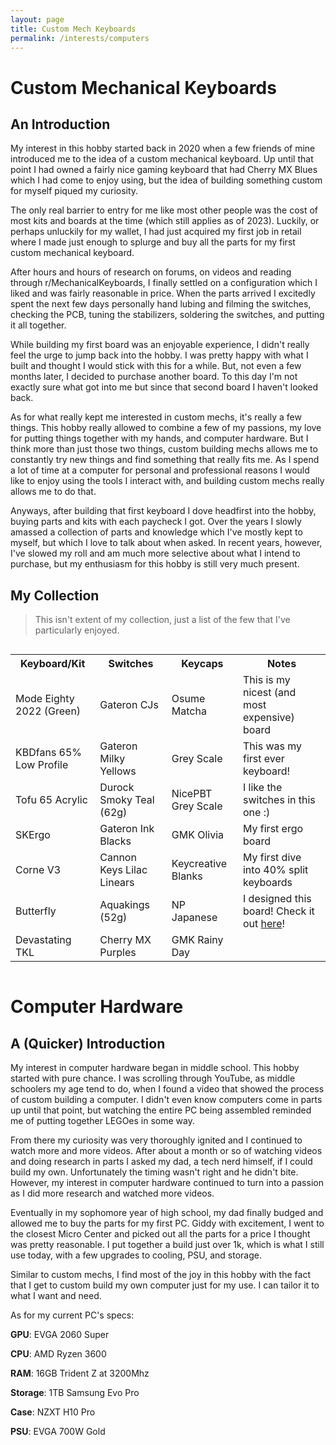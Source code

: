 ```yaml
---
layout: page
title: Custom Mech Keyboards
permalink: /interests/computers
---
```

# Custom Mechanical Keyboards

## An Introduction

My interest in this hobby started back in 2020 when a few friends of mine introduced me to the idea of a custom mechanical keyboard. Up until that point I had owned a fairly nice gaming keyboard that had Cherry MX Blues which I had come to enjoy using, but the idea of building something custom for myself piqued my curiosity.

The only real barrier to entry for me like most other people was the cost of most kits and boards at the time (which still applies as of 2023). Luckily, or perhaps unluckily for my wallet, I had just acquired my first job in retail where I made just enough to splurge and buy all the parts for my first custom mechanical keyboard. 

After hours and hours of research on forums, on videos and reading through r/MechanicalKeyboards, I finally settled on a configuration which I liked and was fairly reasonable in price. When the parts arrived I excitedly spent the next few days personally hand lubing and filming the switches, checking the PCB, tuning the stabilizers, soldering the switches, and putting it all together.

While building my first board was an enjoyable experience, I didn't really feel the urge to jump back into the hobby. I was pretty happy with what I built and thought I would stick with this for a while. But, not even a few months later, I decided to purchase another board. To this day I'm not exactly sure what got into me but since that second board I haven't looked back.

As for what really kept me interested in custom mechs, it's really a few things. This hobby really allowed to combine a few of my passions, my love for putting things together with my hands, and computer hardware. But I think more than just those two things, custom building mechs allows me to constantly try new things and find something that really fits me. As I spend a lot of time at a computer for personal and professional reasons I would like to enjoy using the tools I interact with, and building custom mechs really allows me to do that.

Anyways, after building that first keyboard I dove headfirst into the hobby, buying parts and kits with each paycheck I got. Over the years I slowly amassed a collection of parts and knowledge which I've mostly kept to myself, but which I love to talk about when asked. In recent years, however, I've slowed my roll and am much more selective about what I intend to purchase, but my enthusiasm for this hobby is still very much present.

## My Collection

> This isn't extent of my collection, just a list of the few that I've particularly enjoyed.

<div style="overflow-x: auto;">
  <table>
    <tr>
      <th>Keyboard/Kit</th>
      <th>Switches</th> 
      <th>Keycaps</th>
      <th>Notes</th>
    </tr>
    <tr>
      <td>Mode Eighty 2022 (Green)</td>
      <td>Gateron CJs</td>
      <td>Osume Matcha</td>
      <td>This is my nicest (and most expensive) board</td>
    </tr>
    <tr>
      <td>KBDfans 65% Low Profile</td>
      <td>Gateron Milky Yellows</td>
      <td>Grey Scale</td>
      <td>This was my first ever keyboard!</td>
    </tr>
    <tr>
      <td>Tofu 65 Acrylic</td>
      <td>Durock Smoky Teal (62g)</td>
      <td>NicePBT Grey Scale</td>
      <td>I like the switches in this one :)</td>
    </tr>
    <tr>
      <td>SKErgo</td>
      <td>Gateron Ink Blacks</td>
      <td>GMK Olivia</td>
      <td>My first ergo board</td>
    </tr>
    <tr>
      <td>Corne V3</td>
      <td>Cannon Keys Lilac Linears</td>
      <td>Keycreative Blanks</td>
      <td>My first dive into 40% split keyboards</td>
    </tr>
    <tr>
      <td>Butterfly</td>
      <td>Aquakings (52g)</td>
      <td>NP Japanese</td>
      <td>I designed this board! Check it out <a href="https://github.com/aaatipamula/butterfly">here</a>!</td>
    </tr>
    <tr>
      <td>Devastating TKL</td>
      <td>Cherry MX Purples</td>
      <td>GMK Rainy Day</td>
      <td></td>
    </tr>
  </table>
</div>

# Computer Hardware

## A (Quicker) Introduction

My interest in computer hardware began in middle school. This hobby started with pure chance. I was scrolling through YouTube, as middle schoolers my age tend to do, when I found a video that showed the process of custom building a computer. I didn't even know computers come in parts up until that point, but watching the entire PC being assembled reminded me of putting together LEGOes in some way.

From there my curiosity was very thoroughly ignited and I continued to watch more and more videos. After about a month or so of watching videos and doing research in parts I asked my dad, a tech nerd himself, if I could build my own. Unfortunately the timing wasn't right and he didn't bite. However, my interest in computer hardware continued to turn into a passion as I did more research and watched more videos.

Eventually in my sophomore year of high school, my dad finally budged and allowed me to buy the parts for my first PC. Giddy with excitement, I went to the closest Micro Center and picked out all the parts for a price I thought was pretty reasonable. I put together a build just over 1k, which is what I still use today, with a few upgrades to cooling, PSU, and storage.

Similar to custom mechs, I find most of the joy in this hobby with the fact that I get to custom build my own computer just for my use. I can tailor it to what I want and need. 

As for my current PC's specs:

**GPU**: EVGA 2060 Super

**CPU**: AMD Ryzen 3600

**RAM**: 16GB Trident Z at 3200Mhz

**Storage**: 1TB Samsung Evo Pro

**Case**: NZXT H10 Pro

**PSU**: EVGA 700W Gold

